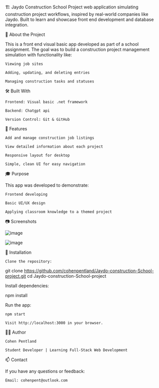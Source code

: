 🏗️ Jaydo Construction School Project
 web application simulating construction project workflows, inspired by real-world companies like Jaydo. Built to learn and showcase front end development and database integration.
 
📘 About the Project

This is a front end visual basic app developed as part of a school assignment. The goal was to build a construction project management simulation with functionality like:

    Viewing job sites

    Adding, updating, and deleting entries

    Managing construction tasks and statuses

🛠️ Built With

    Frontend: Visual basic .net framework

    Backend: Chatgpt api

    Version Control: Git & GitHub

🚀 Features

    Add and manage construction job listings

    View detailed information about each project

    Responsive layout for desktop

    Simple, clean UI for easy navigation

🎓 Purpose

This app was developed to demonstrate:

    Frontend developing

    Basic UI/UX design

    Applying classroom knowledge to a themed project

📷 Screenshots

![image](https://github.com/user-attachments/assets/a275fb7e-523a-44dd-861f-302c7fc14b59)


![image](https://github.com/user-attachments/assets/2ebf0f6b-1412-4546-a562-bd29c34d7ac2)


🔧 Installation

    Clone the repository:

git clone https://github.com/cohenpentland/Jaydo-construction-School-project.git
cd Jaydo-construction-School-project

Install dependencies:

npm install

Run the app:

    npm start

    Visit http://localhost:3000 in your browser.

🙋‍♂️ Author

    Cohen Pentland

    Student Developer | Learning Full-Stack Web Development

📫 Contact

If you have any questions or feedback:

    Email: cohenpent@outlook.com
